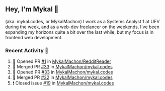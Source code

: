 ## Hey, I'm Mykal 👋 
(aka: mykal.codes, or MykalMachon) I work as a Systems Analyst 1 at UFV during the week, and as a web-dev freelancer on the weekends. I've been expanding my horizons quite a bit over the last while, but my focus is in frontend web development.  

### Recent Activity 🚀

<!--START_SECTION:activity-->
1. 💪 Opened PR [#1](https://github.com/MykalMachon/RedditReader/pull/1) in [MykalMachon/RedditReader](https://github.com/MykalMachon/RedditReader)
2. 🎉 Merged PR [#33](https://github.com/MykalMachon/mykal.codes/pull/33) in [MykalMachon/mykal.codes](https://github.com/MykalMachon/mykal.codes)
3. 💪 Opened PR [#33](https://github.com/MykalMachon/mykal.codes/pull/33) in [MykalMachon/mykal.codes](https://github.com/MykalMachon/mykal.codes)
4. 🎉 Merged PR [#32](https://github.com/MykalMachon/mykal.codes/pull/32) in [MykalMachon/mykal.codes](https://github.com/MykalMachon/mykal.codes)
5. ❗️ Closed issue [#19](https://github.com/MykalMachon/mykal.codes/issues/19) in [MykalMachon/mykal.codes](https://github.com/MykalMachon/mykal.codes)
<!--END_SECTION:activity-->

